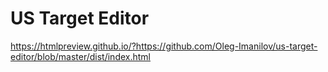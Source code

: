 # US Target Editor

https://htmlpreview.github.io/?https://github.com/Oleg-Imanilov/us-target-editor/blob/master/dist/index.html